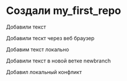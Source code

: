 # Создали my_first_repo 

Добавили текст

Добавили тескт через веб браузер

Добавим текст локально

Добавили текст в новой ветке newbranch

Добавил локальный конфликт

